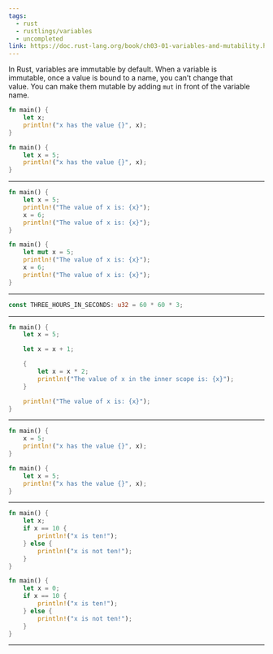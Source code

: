 ```yaml
---
tags:
  - rust
  - rustlings/variables
  - uncompleted
link: https://doc.rust-lang.org/book/ch03-01-variables-and-mutability.html
---
```


In Rust, variables are immutable by default. When a variable is immutable, once a value is bound to a name, you can’t change that value. You can make them mutable by adding `mut` in front of the variable name.


```rust
fn main() {  
    let x;  
    println!("x has the value {}", x);  
}
```

```rust
fn main() {  
    let x = 5;  
    println!("x has the value {}", x);  
}
```

---

```rust
fn main() {
    let x = 5;
    println!("The value of x is: {x}");
    x = 6;
    println!("The value of x is: {x}");
}
```

```rust
fn main() {
    let mut x = 5;
    println!("The value of x is: {x}");
    x = 6;
    println!("The value of x is: {x}");
}
```

---

```rust
const THREE_HOURS_IN_SECONDS: u32 = 60 * 60 * 3;
```

---

```rust
fn main() {
    let x = 5;

    let x = x + 1;

    {
        let x = x * 2;
        println!("The value of x in the inner scope is: {x}");
    }

    println!("The value of x is: {x}");
}
```

---

```rust
fn main() {  
    x = 5;  
    println!("x has the value {}", x);  
}
```

```rust
fn main() {  
    let x = 5;  
    println!("x has the value {}", x);  
}
```

---

```rust
fn main() {  
    let x;  
    if x == 10 {  
        println!("x is ten!");  
    } else {  
        println!("x is not ten!");  
    }  
}
```

```rust
fn main() {  
    let x = 0;  
    if x == 10 {  
        println!("x is ten!");  
    } else {  
        println!("x is not ten!");  
    }  
}
```

---

